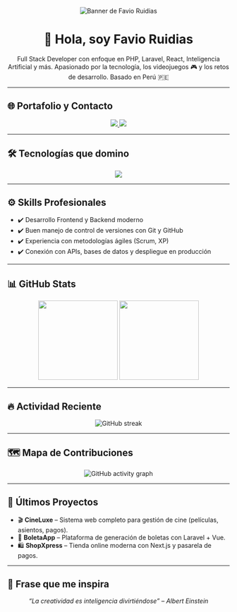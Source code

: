 <p align="center">
  <!-- 🔥 Banner personalizado -->
  <img src="https://raw.githubusercontent.com/Chikiwuapo/Chikiwuapo/main/banner-favio.png" alt="Banner de Favio Ruidias" />
</p>

<h1 align="center">👋 Hola, soy Favio Ruidias</h1>
<p align="center">
  Full Stack Developer con enfoque en PHP, Laravel, React, Inteligencia Artificial y más.  
  Apasionado por la tecnología, los videojuegos 🎮 y los retos de desarrollo.  
  Basado en Perú 🇵🇪
</p>

---

## 🌐 Portafolio y Contacto

<p align="center">
  <a href="https://devproyectos.com/" target="_blank">
    <img src="https://img.shields.io/badge/-🌐%20Portafolio-000?style=for-the-badge&logo=firefox-browser&logoColor=white" />
  </a>
  <a href="mailto:favioruidias32@gmail.com">
    <img src="https://img.shields.io/badge/-📧%20Contacto-EA4335?style=for-the-badge&logo=gmail&logoColor=white" />
  </a>
</p>

---

## 🛠️ Tecnologías que domino

<p align="center">
  <img src="https://skillicons.dev/icons?i=php,html,css,js,laravel,react,nextjs,vite,vue,wordpress,python,git,github,vscode" />
</p>

---

## ⚙️ Skills Profesionales

- ✔️ Desarrollo Frontend y Backend moderno
- ✔️ Buen manejo de control de versiones con Git y GitHub
- ✔️ Experiencia con metodologías ágiles (Scrum, XP)
- ✔️ Conexión con APIs, bases de datos y despliegue en producción

---

## 📊 GitHub Stats

<p align="center">
  <img src="https://github-readme-stats.vercel.app/api?username=Chikiwuapo&show_icons=true&theme=tokyonight&count_private=true&hide=prs" height="180"/>
  <img src="https://github-readme-stats.vercel.app/api/top-langs/?username=Chikiwuapo&layout=compact&theme=tokyonight&hide=shaderlab,hlsl,cmake" height="180"/>
</p>

---

## 🔥 Actividad Reciente

<p align="center">
  <img src="https://streak-stats.demolab.com?user=Chikiwuapo&theme=tokyonight" alt="GitHub streak"/>
</p>

---

## 🗺️ Mapa de Contribuciones

<p align="center">
  <img src="https://github-readme-activity-graph.vercel.app/graph?username=Chikiwuapo&theme=tokyo-night" alt="GitHub activity graph"/>
</p>

---

## 📌 Últimos Proyectos

- 🎬 **CineLuxe** – Sistema web completo para gestión de cine (películas, asientos, pagos).
- 🧾 **BoletaApp** – Plataforma de generación de boletas con Laravel + Vue.
- 🛍️ **ShopXpress** – Tienda online moderna con Next.js y pasarela de pagos.

---

## 🧠 Frase que me inspira

<p align="center"><i>“La creatividad es inteligencia divirtiéndose” – Albert Einstein</i></p>
